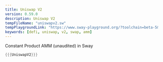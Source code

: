 ```yaml
---
title: Uniswap V2
version: 0.59.0
description: Uniswap V2
tempFileName: "uniswapv2.sw"
tempPlaygroundLink: "https://www.sway-playground.org/?toolchain=beta-5&transpile=false&gist=2dd146d75151b0680c6b2190abbab523"
keywords: [defi, uniswap, v2, swap, amm]
---
```


Constant Product AMM (unaudited) in Sway

```rust
{{{UniswapV2}}}
```
